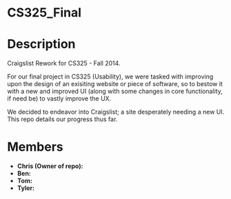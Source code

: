 CS325_Final
===========

<h1> Description </h1>
Craigslist Rework for CS325 - Fall 2014. 

For our final project in CS325 (Usability), we were tasked with improving upon the design of an exisiting website or piece of software, so to bestow it with a new and improved UI (along with some changes in core functionality, if need be) to vastly improve the UX.

We decided to endeavor into Craigslist; a site desperately needing a new UI. This repo details our progress thus far. 

<h1> Members </h1>
<ul>
<li><strong>Chris (Owner of repo):</strong> </li>
<li><strong>Ben:</strong></li>
<li><strong>Tom:</strong> </li>
<li><strong>Tyler:</strong> </li>
</ul>

